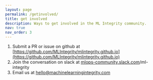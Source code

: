 ```yaml
---
layout: page
permalink: /getinvolved/
title: get involved
description: Ways to get involved in the ML Integrity community.
nav: true
nav_order: 3
---
```


1. Submit a PR or issue on github at [https://github.com/MLIntegrity/mlintegrity.github.io](https://github.com/MLIntegrity/mlintegrity.github.io)
2. Join the conversation on slack at [mlops-community.slack.com](http://mlops-community.slack.com/)/ml-integrity
3. Email us at hello@machinelearningintegrity.com
